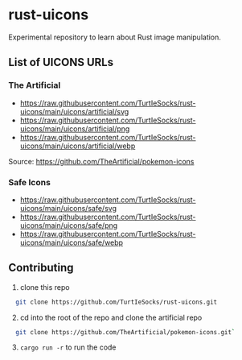 # rust-uicons

Experimental repository to learn about Rust image manipulation.

## List of UICONS URLs

### The Artificial

- https://raw.githubusercontent.com/TurtIeSocks/rust-uicons/main/uicons/artificial/svg
- https://raw.githubusercontent.com/TurtIeSocks/rust-uicons/main/uicons/artificial/png
- https://raw.githubusercontent.com/TurtIeSocks/rust-uicons/main/uicons/artificial/webp

Source: https://github.com/TheArtificial/pokemon-icons

### Safe Icons

- https://raw.githubusercontent.com/TurtIeSocks/rust-uicons/main/uicons/safe/svg
- https://raw.githubusercontent.com/TurtIeSocks/rust-uicons/main/uicons/safe/png
- https://raw.githubusercontent.com/TurtIeSocks/rust-uicons/main/uicons/safe/webp

## Contributing

1. clone this repo

```bash
  git clone https://github.com/TurtIeSocks/rust-uicons.git
```

2. cd into the root of the repo and clone the artificial repo

```bash
  git clone https://github.com/TheArtificial/pokemon-icons.git`
```

3. `cargo run -r` to run the code
